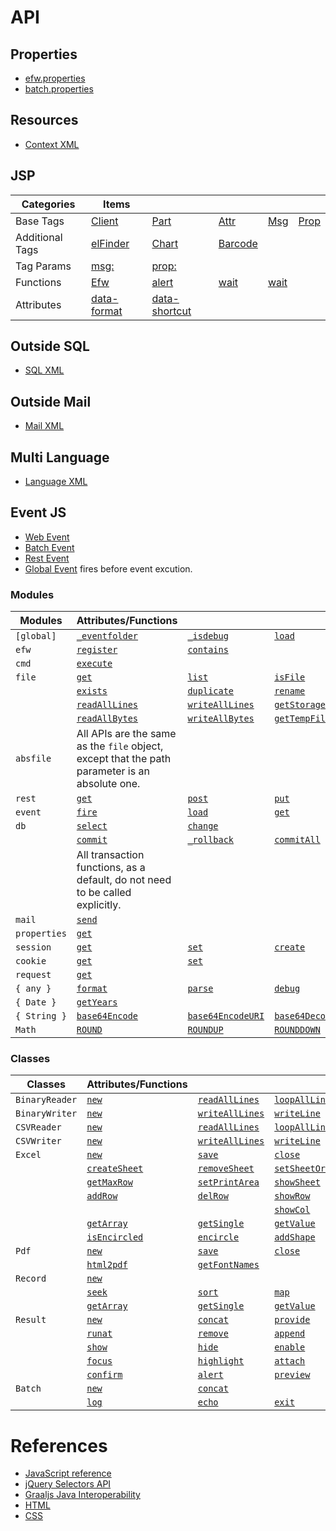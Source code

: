 # API

## Properties

* [efw.properties](properties.web.md)
* [batch.properties](properties.batch.md)

## Resources

* [Context XML](resources.context.md)

## JSP

| Categories | Items  |||||
|---|---|---|---|---|---|
| Base Tags | [Client](tag.client.md) | [Part](tag.part.md) | [Attr](tag.attr.md) | [Msg](tag.msg.md) | [Prop](tag.prop.md) |
| Additional Tags | [elFinder](tag.elfinder.md) | [Chart](tag.chart.md) | [Barcode](tag.barcode.md) |  |  |
| Tag Params | [msg:](tag.attr.msg.md) | [prop:](tag.attr.prop.md) |  |  |  |
| Functions | [Efw](api_efw_function.md) | [alert](efw.dialog.alert.md) | [wait](efw.dialog.wait.md) | [wait](efw.dialog.preview.md) |  |
| Attributes | [data-format](api_data_format.md) | [data-shortcut](api_data_shortcut.md) |  |  |  |

## Outside SQL

* [SQL XML](api_sql.md)

## Outside Mail

* [Mail XML](api_mail.md)

## Multi Language

* [Language XML](api_language.md)

## Event JS

* [Web Event](api_webevent.md)
* [Batch Event](api_batchevent.md)
* [Rest Event](api_restevent.md)
* [Global Event](api_global.md) fires before event excution.

### Modules

| Modules | Attributes/Functions |||||
|---|---|---|---|---|---|
| `[global]` | [`_eventfolder`](global._eventfolder.md) | [`_isdebug`](global._isdebug.md) | [`load`](global.load.md) |
| `efw` | [`register`](efw.register.md) | [`contains`](efw.contains.md) |  |  |  |
| `cmd` | [`execute`](cmd.execute.md) |  |  |  |  |
| `file` | [`get`](file.get.md) | [`list`](file.list.md) | [`isFile`](file.isFile.md) | [`isFolder`](file.isFolder.md) | [`makeFile`](file.makeFile.md) |
|  | [`exists`](file.exists.md) | [`duplicate`](file.duplicate.md) | [`rename`](file.rename.md) | [`remove`](file.remove.md) | [`makeDir`](file.makeDir.md) |
|  | [`readAllLines`](file.readAllLines.md) | [`writeAllLines`](file.writeAllLines.md) | [`getStorageFolder`](file.getStorageFolder.md) | [`saveUploadFiles`](file.saveUploadFiles.md) | [`saveSingleUploadFile`](file.saveSingleUploadFile.md) |
|  | [`readAllBytes`](file.readAllBytes.md) | [`writeAllBytes`](file.writeAllBytes.md) | [`getTempFileName`](file.getTempFileName.md) | [`move`](file.move.md) |  |
| `absfile` | All APIs are the same as the `file` object, except that the path parameter is an absolute one.  |||||
| `rest` | [`get`](rest.get.md) | [`post`](rest.post.md) | [`put`](rest.put.md) | [`delete`](rest.delete.md) | [`getStatus`](rest.getStatus.md) |
| `event` | [`fire`](event.fire.md) | [`load`](event.load.md) | [`get`](event.get.md) |  |  |
| `db` | [`select`](db.select.md) | [`change`](db.change.md) |  |  |  |
|  | [`commit`](db.commit.md) | [`_rollback`](db.rollback.md) | [`commitAll`](db.commitAll.md) | [`rollbackAll`](db.rollbackAll.md) |  |
|  | All transaction functions, as a default, do not need to be called explicitly.  |||||
| `mail` | [`send`](mail.send.md) |  |  |  |  |
| `properties` | [`get`](properties.get.md) |  |  |  |  |
| `session` | [`get`](session.get.md) | [`set`](session.set.md) | [`create`](session.create.md) | [`invalidate`](session.invalidate.md) |  |
| `cookie` | [`get`](cookie.get.md) | [`set`](cookie.set.md) |  |  |  |
| `request` | [`get`](request.get.md) |  |  |  |  |
| `{ any }` | [`format`](any.format.md) | [`parse`](any.parse.md) | [`debug`](any.debug.md) |  |  |
| `{ Date }` | [`getYears`](Date.getYears.md) |  |  |  |  |
| `{ String }` | [`base64Encode`](String.base64Encode.md) | [`base64EncodeURI`](String.base64EncodeURI.md) | [`base64Decode`](String.base64Decode.md) |  |  |
| `Math` | [`ROUND`](Math.ROUND.md) | [`ROUNDUP`](Math.ROUNDUP.md) | [`ROUNDDOWN`](Math.ROUNDDOWN.md) |  |  |


### Classes

| Classes | Attributes/Functions |||||
|---|---|---|---|---|---|
| `BinaryReader` | [`new`](BinaryReader.new.md) | [`readAllLines`](BinaryReader.readAllLines.md) | [`loopAllLines`](BinaryReader.loopAllLines.md) |  |  |
| `BinaryWriter` | [`new`](BinaryWriter.new.md) | [`writeAllLines`](BinaryWriter.writeAllLines.md) | [`writeLine`](BinaryWriter.writeLine.md) | [`close`](BinaryWriter.close.md) |  |
| `CSVReader` | [`new`](CSVReader.new.md) | [`readAllLines`](CSVReader.readAllLines.md) | [`loopAllLines`](CSVReader.loopAllLines.md) |  |  |
| `CSVWriter` | [`new`](CSVWriter.new.md) | [`writeAllLines`](CSVWriter.writeAllLines.md) | [`writeLine`](CSVWriter.writeLine.md) | [`close`](CSVWriter.close.md) |  |
| `Excel` | [`new`](excel.new.md) | [`save`](excel.save.md) | [`close`](excel.close.md) | [`getSheetNames`](excel.getSheetNames.md) |  |
|  | [`createSheet`](excel.createSheet.md) | [`removeSheet`](excel.removeSheet.md) | [`setSheetOrder`](excel.setSheetOrder.md) | [`setActiveSheet`](excel.setActiveSheet.md) |  |
|  | [`getMaxRow`](excel.getMaxRow.md) | [`setPrintArea`](excel.setPrintArea.md) | [`showSheet`](excel.showSheet.md) | [`hideSheet`](excel.hideSheet.md) | [`zoomSheet`](excel.zoomSheet.md) |
|  | [`addRow`](excel.addRow.md) | [`delRow`](excel.delRow.md) | [`showRow`](excel.showRow.md) | [`hideRow`](excel.hideRow.md) |  |
|  |  |  | [`showCol`](excel.showCol.md) | [`hideCol`](excel.hideCol.md) |  |
|  | [`getArray`](excel.getArray.md) | [`getSingle`](excel.getSingle.md) | [`getValue`](excel.getValue.md) | [`setCell`](excel.setCell.md) | [`setLink`](excel.setLink.md) |
|  | [`isEncircled`](excel.isEncircled.md) | [`encircle`](excel.encircle.md) | [`addShape`](excel.addShape.md) | [`addShapeInRange`](excel.addShapeInRange.md) | [`replacePicture`](excel.replacePicture.md) |
| `Pdf` | [`new`](pdf.new.md) | [`save`](pdf.save.md) | [`close`](pdf.close.md) | [`setField`](excel.setField.md) |  |
|  | [`html2pdf`](pdf.html2pdf.md) | [`getFontNames`](pdf.getFontNames.md) |
| `Record` | [`new`](record.new.md) |  |  |  |  |
|  | [`seek`](record.seek.md) | [`sort`](record.sort.md) | [`map`](record.map.md) | [`makeAllKeysUpperCase`](record.makeAllKeysUpperCase.md) | [`makeAllKeysLowerCase`](record.makeAllKeysLowerCase.md) |
|  | [`getArray`](record.getArray.md) | [`getSingle`](record.getSingle.md) | [`getValue`](record.getValue.md) | [`length`](record.length.md) |  |
| `Result` | [`new`](result.new.md) | [`concat`](result.concat.md) | [`provide`](result.provide.md) |  |  |
|  | [`runat`](result.runat.md) | [`remove`](result.remove.md) | [`append`](result.append.md) | [`withdata`](result.withdata.md) |  |
|  | [`show`](result.show.md) | [`hide`](result.hide.md) | [`enable`](result.enable.md) | [`disable`](result.disable.md) |  |
|  | [`focus`](result.focus.md) | [`highlight`](result.highlight.md) | [`attach`](result.attach.md) | [`deleteAfterDownload`](result.deleteAfterDownload.md) | [`saveas`](result.saveas.md) |  |
|  | [`confirm`](result.confirm.md) | [`alert`](result.alert.md) | [`preview`](result.preview.md) | [`eval`](result.eval.md) | [`navigate`](result.navigate.md) |
| `Batch` | [`new`](batch.new.md) | [`concat`](batch.concat.md) |  |  |  |
|  | [`log`](batch.log.md) | [`echo`](batch.echo.md) | [`exit`](batch.exit.md) |  |  |

# References

* [JavaScript reference](https://developer.mozilla.org/en-US/docs/Web/JavaScript/Reference)
* [jQuery Selectors API](jQuery_Selectors_API.md)
* [Graaljs Java Interoperability](https://www.graalvm.org/latest/reference-manual/js/JavaInteroperability/)
* [HTML](https://developer.mozilla.org/en-US/docs/Web/HTML/Reference)
* [CSS](https://developer.mozilla.org/en-US/docs/Web/CSS)